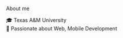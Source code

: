 About me

🎓 Texas A&M University<br />
🔬 Passionate about Web, Mobile Development<br />

<!---
jonathan-lor/jonathan-lor is a ✨ special ✨ repository because its `README.md` (this file) appears on your GitHub profile.
You can click the Preview link to take a look at your changes.
--->
